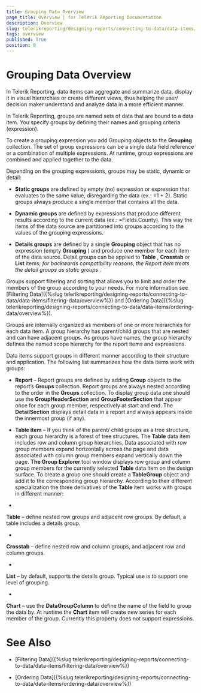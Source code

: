 ```yaml
---
title: Grouping Data Overview
page_title: Overview | for Telerik Reporting Documentation
description: Overview
slug: telerikreporting/designing-reports/connecting-to-data/data-items/grouping-data/overview
tags: overview
published: True
position: 0
---
```


# Grouping Data Overview



In Telerik Reporting, data items can aggregate and summarize data, display         it in visual hierarchies or create different views, thus helping the user/         decision maker understand and analyze data in a more efficient manner.       

In Telerik Reporting, groups are named sets of data that are bound to           a data item. You specify groups by defining their names and grouping           criteria (expression).         

To create a grouping expression you add Grouping objects to the           __Grouping__  collection. The set of group           expressions can be a single data field reference or a combination of           multiple expressions. At runtime, group expressions are combined and           applied together to the data.         

Depending on the grouping expressions, groups may be static,           dynamic or detail:         

* __Static groups__  are defined by empty (no)               expression or expression that evaluates to the same value,               disregarding the data (ex.: =1 + 2). Static groups always produce               a single member that contains all the data.             

* __Dynamic groups__  are defined by expressions               that produce different results according to the current data               (ex.: =Fields.County). This way the items of the data source are               partitioned into groups according to the values of the grouping               expressions.             

* __Details groups__  are defined by a single               __Grouping__  object that has no expression               (empty __Grouping__ ) and produce one member               for each item of the data source. Detail groups can be applied to               __Table__ , __Crosstab__                or __List__  items; *for backwards compatibility reasons, the Report item treats the detail groups as static groups* .             

Groups support filtering and sorting that allows you to limit and order           the members of the group according to your needs. For more information see           [Filtering Data]({%slug telerikreporting/designing-reports/connecting-to-data/data-items/filtering-data/overview%}) and           [Ordering Data]({%slug telerikreporting/designing-reports/connecting-to-data/data-items/ordering-data/overview%}).         

Groups are internally organized as members of one or more hierarchies           for each data item. A group hierarchy has parent/child groups that are           nested and can have adjacent groups. As groups have names, the group           hierarchy defines the named scope hierarchy for the report items and           expressions.         

Data items support groups in different manner according to their           structure and application. The following list summarizes how the data           items work with groups:         

* __Report__  – Report groups are defined by               adding __Group__  objects to the report’s               __Groups__  collection. Report groups are               always nested according to the order in the __Groups__  collection. To display group data one should use the               __GroupHeaderSection__  and __GroupFooterSection__  that appear once for each group               member, respectively at start and end. The __DetailSection__  displays detail data in a report and always appears               inside the innermost group (if any).             

* __Table item__  – If you think of the parent/               child groups as a tree structure, each group hierarchy is a forest               of tree structures. The __Table__  data item               includes row and column group hierarchies. Data associated with               row group members expand horizontally across the page and data               associated with column group members expand vertically down the               page. __The Group Explorer__  tool window               displays row group and column group members for the currently               selected __Table__  data item on the design               surface. To create a group one should create a __TableGroup__  object and add it to the corresponding               group hierarchy. According to their different specialization the               three derivatives of the __Table__  item works               with groups in different manner:               

* 

__Table__  – define nested row groups                     and adjacent row groups. By default, a table includes a                     details group.                   

* 

__Crosstab__  – define nested row and                     column groups, and adjacent row and column groups.                   

* 

__List__  – by default, supports the                     details group. Typical use is to support one level of grouping.                   

* 

__Chart__  – use the __DataGroupColumn__  to define the name of the field to group the data by.
              At runtime the __Chart__  item will create new
              series for each member of the group. Currently this property does
              not support expressions.
            

# See Also

 * [Filtering Data]({%slug telerikreporting/designing-reports/connecting-to-data/data-items/filtering-data/overview%})

 * [Ordering Data]({%slug telerikreporting/designing-reports/connecting-to-data/data-items/ordering-data/overview%})

